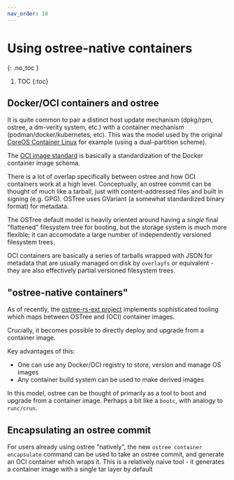```yaml
---
nav_order: 10
---
```


# Using ostree-native containers
{: .no_toc }

1. TOC
{:toc}

## Docker/OCI containers and ostree

It is quite common to pair a distinct host update mechanism (dpkg/rpm, ostree, a dm-verity system, etc.)
with a container mechanism (podman/docker/kubernetes, etc).  This was the model
used by the original [CoreOS Container Linux](https://en.wikipedia.org/wiki/Container_Linux)
for example (using a dual-partition scheme).

The [OCI image standard](https://github.com/opencontainers/image-spec/) is basically
a standardization of the Docker container image schema.  

There is a lot of overlap specifically between ostree and how OCI containers work
at a high level.  Conceptually, an ostree commit can be thought of much like
a tarball, just with content-addressed files and built in signing (e.g. GPG).
OSTree uses GVariant (a somewhat standardized binary format) for metadata.

The OSTree default model is heavily oriented around having a *single* final "flattened"
filesystem tree for booting, but the storage system is much more flexible; it
can accomodate a large number of independently versioned filesystem trees.

OCI containers are basically a series of tarballs wrapped with JSON for metadata
that are usually managed on disk by `overlayfs` or equivalent - they are also
effectively partial versioned filesystem trees.

## "ostree-native containers"

As of recently, the [ostree-rs-ext project](https://github.com/ostreedev/ostree-rs-ext/)
implements sophisticated tooling which maps between OSTree and (OCI) container images.

Crucially, it becomes possible to directly deploy and upgrade from a container image.

Key advantages of this:

 - One can use any Docker/OCI registry to store, version and manage OS images
 - Any container build system can be used to make derived images

In this model, ostree can be thought of primarily as a tool to boot and
upgrade from a container image.  Perhaps a bit like a `bootc`, with analogy
to `runc/crun`.

## Encapsulating an ostree commit

For users already using ostree "natively", the new `ostree container encapsulate`
command can be used to take an ostree commit, and generate an OCI
container which wraps it.  This is a relatively naive tool - it generates
a container image with a single tar layer by default

<!-- SPDX-License-Identifier: (CC-BY-SA-3.0 OR GFDL-1.3-or-later) -->

